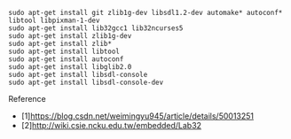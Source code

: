 ```shell
sudo apt-get install git zlib1g-dev libsdl1.2-dev automake* autoconf* libtool libpixman-1-dev
sudo apt-get install lib32gcc1 lib32ncurses5
sudo apt-get install zlib1g-dev
sudo apt-get install zlib*
sudo apt-get install libtool
sudo apt-get install autoconf
sudo apt-get install libglib2.0
sudo apt-get install libsdl-console
sudo apt-get install libsdl-console-dev

```

Reference 
- [1]https://blog.csdn.net/weimingyu945/article/details/50013251
- [2]http://wiki.csie.ncku.edu.tw/embedded/Lab32